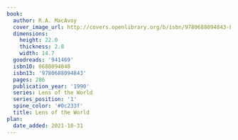 ```yaml
---
book:
  author: R.A. MacAvoy
  cover_image_url: http://covers.openlibrary.org/b/isbn/9780688094843-L.jpg
  dimensions:
    height: 22.0
    thickness: 2.8
    width: 14.7
  goodreads: '941469'
  isbn10: 0688094848
  isbn13: '9780688094843'
  pages: 286
  publication_year: '1990'
  series: Lens of the World
  series_position: '1'
  spine_color: '#0c233f'
  title: Lens of the World
plan:
  date_added: 2021-10-31
---
```


